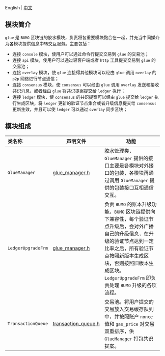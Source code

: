 English | [中文](README_CN.md) 

## 模块简介
`glue` 是 `BUMO` 区块链的胶水模块，负责将各重要模块黏合在一起，并充当中间媒介为各模块提供信息中转交互服务。主要包括：
- 连接 `console` 模块，使用户可以通过命令行提交交易到 `glue` 的交易池；
- 连接 `api` 模块，使用户可以通过轻客户端或者 `http` 工具提交交易到 `glue` 的交易池；
- 连接 `overlay` 模块，使 `glue` 连接得其他模块可以经由 `glue` 调用 `overlay` 的 `p2p` 网络进行节点通信；
- 连接 `consensus` 模块，使 `consensus` 可以经由 `glue` 调用 `overlay` 发送和接收共识消息，或者经由 `glue` 将共识提案提交给 `ledger` 执行；
- 连接 `ledger` 模块，使 `consensus` 的共识提案可以经由 `glue` 提交给 `ledger` 执行生成区块，将 `ledger` 更新的验证节点集合或者升级信息提交给 `consensus` 更新生效，并且可以使 `ledger` 可以通过 `overlay` 同步区块；

## 模块组成
类名称 | 声明文件 | 功能
|:--- | --- | ---
|`GlueManager`      | [glue_manager.h](./glue_manager.h)            | 胶水管理类，`GlueManager` 提供的接口主要是各模块对外接口的包装，各模块再通过调用 `GlueManager` 提供的包装接口互相通信交互。
|`LedgerUpgradeFrm` | [glue_manager.h](./glue_manager.h)            | 负责 `BUMO` 的账本升级功能，`BUMO` 区块链提供向下兼容性，每个验证节点升级后，会对外广播自己的升级信息，在升级的验证节点达到一定比率之后，所有验证节点按照新版本生成区块，否则按照旧版本生成区块。`LedgerUpgradeFrm` 即负责处理 `BUMO` 升级的各项流程。
|`TransactionQueue` | [transaction_queue.h](./transaction_queue.h)  | 交易池。将用户提交的交易放入交易缓存队列中，并按照账户 `nonce` 值和 `gas_price` 对交易双重排序，供 `GlueManager` 打包共识提案。
